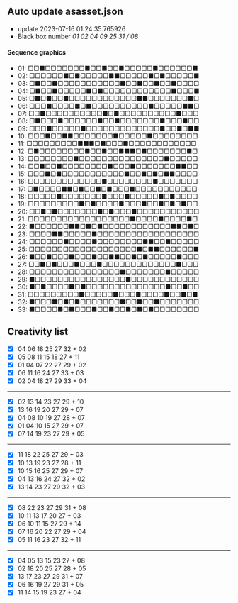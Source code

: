 ## Auto update asasset.json

* update 2023-07-16 01:24:35.765926
* Black box number _01 02 04 09 25 31 / 08_
#### Sequence graphics

* 01: □□■□□□□□□□■□□■□□■□□□□□■□□□□□□■
* 02: □□□□□□■□■□□□□□■■□□□□□■□■□□□□□■
* 03: □■□□■□□□□□□□□□□□■□□■□□■□□■□□□□
* 04: □■□□■□□□□□■□■□□□□□□□□□□□□■□□□■
* 05: □■□■□□■□□□□□□□□□□□□■■□□□□□□□■□
* 06: □□□■□□□□■□■□□□□□□□□□□■□□□□□■■□
* 07: □□■□□□□□□□□□□■□■□□□□□□□□□□■□□□
* 08: □■□□□■□□□□□□■□□■□□□□□□□■□□□■□□
* 09: □□□■□□□□□■□□□□□□□□□□□□□■□□■□■■
* 10: □□□■□□■■□□□□□□□■□□□□□■□□□□□□□□
* 11: □□□□□□□□□■■■□■□□□■□□□□□□□□□□□□
* 12: □■□□□□□□□□■□□■□□■■■□■□□□□□□□■□
* 13: □□□□□□□□■□□□□□□□□□□□□□□□■□□□□□
* 14: □□■□□■□□□□□□□□■□□□■□□□□□□□■■□□
* 15: □□□■□■□□□□□□□□□□□■□□■□■□■■□□□□
* 16: □□□□□□□□□□□□□■□□□□□□□□■□□□□□□□
* 17: □■□□□□■■□■□□■□■□□□■□□□□□□□□□□□
* 18: □□□□□■□□□□□□□■□□□■□□□□□■□■□□□□
* 19: □□□□□□□□□■□■□□□□■□□□■□□■□■□■□□
* 20: □□■□■□□□□□□□■□■□□□■□□□□□□□□□□□
* 21: □□□□□□□□□□□□□□□□□□■□□□□■□□□□■□
* 22: ■□□□□□□■■□■□■□□□□□□□□□□□□■■□■□
* 23: □□□□■■□□□□□■□□□□□□□□□□□□□□□□□□
* 24: □□□□□□■□□□□■□□□□□□□□■■□□■□□□□□
* 25: □□□□□□□□□□□□□□□□□□□■□■■□□□□□□■
* 26: ■□□■□□□■□□□■□□■■□□■□■□□□□□■□□□
* 27: □□■□■□□□■□□□■□□□□□□□□□□□□□■□□□
* 28: □□□□□□□□□□□□□□□□■□□□□□□□■□□□□□
* 29: ■□□□□□□□□□□□□□□□□■□□□□□□□□□□□□
* 30: ■□■□□□□■□■□□□□□□□□□□□□□□■□□■□□
* 31: □□□□□□□□□■□□□□□■□□□■□□□□■□□■□■
* 32: ■□□□■□■□■□□□□□□□■□□■□□■□□□□□□□
* 33: ■□□□□■□■□□□■□□■□□■□■□■□□□□□□□□
## Creativity list

- [x] 04 06 18 25 27 32 + 02
- [x] 05 08 11 15 18 27 + 11
- [x] 01 04 07 22 27 29 + 02
- [x] 06 11 16 24 27 33 + 03
- [x] 02 04 18 27 29 33 + 04
***
- [x] 02 13 14 23 27 29 + 10
- [x] 13 16 19 20 27 29 + 07
- [x] 04 08 10 19 27 28 + 07
- [x] 01 04 10 15 27 29 + 07
- [x] 07 14 19 23 27 29 + 05
***
- [x] 11 18 22 25 27 29 + 03
- [x] 10 13 19 23 27 28 + 11
- [x] 10 15 16 25 27 29 + 07
- [x] 04 13 16 24 27 32 + 02
- [x] 13 14 23 27 29 32 + 03
***
- [x] 08 22 23 27 29 31 + 08
- [x] 10 11 13 17 20 27 + 03
- [x] 06 10 11 15 27 29 + 14
- [x] 07 16 20 22 27 29 + 04
- [x] 05 11 16 23 27 32 + 11
***
- [x] 04 05 13 15 23 27 + 08
- [x] 02 18 20 25 27 28 + 05
- [x] 13 17 23 27 29 31 + 07
- [x] 06 16 19 27 29 31 + 05
- [x] 11 14 15 19 23 27 + 04
